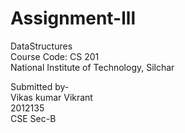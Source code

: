 # Assignment-lll

DataStructures <br>
Course Code: CS 201 <br>
National Institute of Technology, Silchar <br>

Submitted by- <br>
Vikas kumar Vikrant <br>
2012135 <br>
CSE Sec-B <br>
